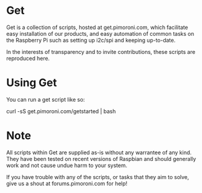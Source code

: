 Get
===

Get is a collection of scripts, hosted at get.pimoroni.com, which facilitate easy installation of our products, and easy automation of common tasks on the Raspberry Pi such as setting up i2c/spi and keeping up-to-date.

In the interests of transparency and to invite contributions, these scripts are reproduced here.

Using Get
=========

You can run a get script like so:

curl -sS get.pimoroni.com/getstarted | bash

Note
====

All scripts within Get are supplied as-is without any warrantee of any kind. They have been tested on recent versions of Raspbian and should generally work and not cause undue harm to your system.

If you have trouble with any of the scripts, or tasks that they aim to solve, give us a shout at forums.pimoroni.com for help!
